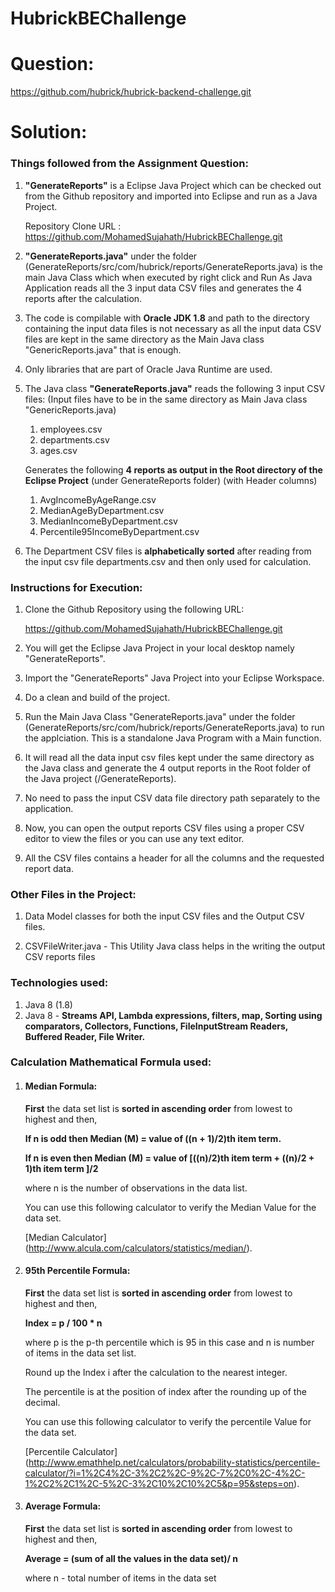 # HubrickBEChallenge

# Question:

https://github.com/hubrick/hubrick-backend-challenge.git

# Solution:

### **Things followed from the Assignment Question:**

1. **"GenerateReports"** is a Eclipse Java Project which can be checked out from the Github repository and imported into Eclipse and run as a Java Project.

    Repository Clone URL : https://github.com/MohamedSujahath/HubrickBEChallenge.git
    
2. **"GenerateReports.java"** under the folder (GenerateReports/src/com/hubrick/reports/GenerateReports.java) is the main Java Class which when executed by right click and Run As Java Application reads all the 3 input data CSV files and generates the 4 reports after the calculation.

3. The code is compilable with **Oracle JDK 1.8** and path to the directory containing the input data files is not necessary as all the input data CSV files are kept in the same directory as the Main Java class "GenericReports.java" that is enough.

4. Only libraries that are part of Oracle Java Runtime are used.

5. The Java class **"GenerateReports.java"** reads the following 3 input CSV files: (Input files have to be in the same directory as Main Java class "GenericReports.java)

      1. employees.csv
      2. departments.csv
      3. ages.csv
      
      Generates the following **4 reports as output in the Root directory of the Eclipse Project** (under GenerateReports folder)
      (with Header columns)
      
      1. AvgIncomeByAgeRange.csv
      2. MedianAgeByDepartment.csv
      3. MedianIncomeByDepartment.csv
      4. Percentile95IncomeByDepartment.csv
      
 6. The Department CSV files is **alphabetically sorted** after reading from the input csv file departments.csv and then only used for calculation.


### **Instructions for Execution:**

1. Clone the Github Repository using the following URL:

    https://github.com/MohamedSujahath/HubrickBEChallenge.git
    
2. You will get the Eclipse Java Project in your local desktop namely "GenerateReports".

3. Import the "GenerateReports" Java Project into your Eclipse Workspace.

4. Do a clean and build of the project.

5. Run the Main Java Class "GenerateReports.java" under the folder (GenerateReports/src/com/hubrick/reports/GenerateReports.java) to run the applciation. This is a standalone Java Program with a Main function.

6. It will read all the data input csv files kept under the same directory as the Java class and generate the 4 output reports in the Root folder of the Java project (/GenerateReports).

7. No need to pass the input CSV data file directory path separately to the application.

8. Now, you can open the output reports CSV files using a proper CSV editor to view the files or you can use any text editor.

9. All the CSV files contains a header for all the columns and the requested report data.


### **Other Files in the Project:**

1. Data Model classes for both the input CSV files and the Output CSV files.

2. CSVFileWriter.java - This Utility Java class helps in the writing the output CSV reports files
 
 
### **Technologies used:**

1. Java 8 (1.8)
2. Java 8 - **Streams API, Lambda expressions, filters, map, Sorting using comparators, Collectors, Functions, FileInputStream Readers, Buffered Reader, File Writer.**


###  **Calculation Mathematical Formula used:**

1. #### **Median Formula:**

    **First** the data set list is **sorted in ascending order** from lowest to highest and then,
      
      **If n is odd then Median (M) = value of ((n + 1)/2)th item term.**
      
      **If n is even then Median (M) = value of [((n)/2)th item term + ((n)/2 + 1)th item term ]/2**
    
    where n is the number of observations in the data list.
    
    You can use this following calculator to verify the Median Value for the data set.
    
     [Median Calculator] (http://www.alcula.com/calculators/statistics/median/).
    
2. #### **95th Percentile Formula:**

     **First** the data set list is **sorted in ascending order** from lowest to highest and then,

    **Index = p / 100 * n**
    
    where p is the p-th percentile which is 95 in this case and
    n is number of items in the data set list.
    
    Round up the Index i after the calculation to the nearest integer.
    
    The percentile is at the position of index after the rounding up of the decimal.
     
    You can use this following calculator to verify the percentile Value for the data set.
    
    [Percentile Calculator] (http://www.emathhelp.net/calculators/probability-statistics/percentile-calculator/?i=1%2C4%2C-3%2C2%2C-9%2C-7%2C0%2C-4%2C-1%2C2%2C1%2C-5%2C-3%2C10%2C10%2C5&p=95&steps=on).

3. #### **Average Formula:**

     **First** the data set list is **sorted in ascending order** from lowest to highest and then,
     
     
      **Average = (sum of all the values in the data set)/ n**
      
      where n - total number of items in the data set
      
      





    
